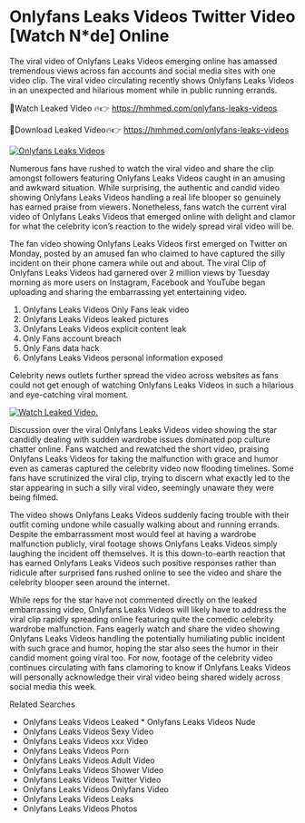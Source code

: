 ﻿# Onlyfans Leaks Videos Twitter Video [Watch N*de] Online

The viral video of ﻿Onlyfans Leaks Videos emerging online has amassed tremendous views across fan accounts and social media sites with one video clip. The viral video circulating recently shows ﻿Onlyfans Leaks Videos in an unexpected and hilarious moment while in public running errands. 

🔴Watch Leaked Video 🔥👉  https://hmhmed.com/onlyfans-leaks-videos 

🔴Download Leaked Video🔥👉  https://hmhmed.com/onlyfans-leaks-videos 

[![Onlyfans Leaks Videos](https://i.imgur.com/dJHk4Zq.gif)](https://hmhmed.com/onlyfans-leaks-videos)

Numerous fans have rushed to watch the viral video and share the clip amongst followers featuring ﻿Onlyfans Leaks Videos caught in an amusing and awkward situation. While surprising, the authentic and candid video showing ﻿Onlyfans Leaks Videos handling a real life blooper so genuinely has earned praise from viewers. Nonetheless, fans watch the current viral video of ﻿Onlyfans Leaks Videos that emerged online with delight and clamor for what the celebrity icon’s reaction to the widely spread viral video will be.

The fan video showing ﻿Onlyfans Leaks Videos first emerged on Twitter on Monday, posted by an amused fan who claimed to have captured the silly incident on their phone camera while out and about. The viral Clip of ﻿Onlyfans Leaks Videos had garnered over 2 million views by Tuesday morning as more users on Instagram, Facebook and YouTube began uploading and sharing the embarrassing yet entertaining video. 

1. ﻿Onlyfans Leaks Videos Only Fans leak video
2. ﻿Onlyfans Leaks Videos leaked pictures
3. ﻿Onlyfans Leaks Videos explicit content leak
4. Only Fans account breach
5. Only Fans data hack
6. ﻿Onlyfans Leaks Videos personal information exposed

Celebrity news outlets further spread the video across websites as fans could not get enough of watching ﻿Onlyfans Leaks Videos in such a hilarious and eye-catching viral moment. 

[![Watch Leaked Video.](https://miro.medium.com/v2/resize:fit:828/format:webp/1*cilzJN44JGOrTw9NJCrNHA.gif "Watch Leaked Video")](https://hmhmed.com/onlyfans-leaks-videos)

Discussion over the viral ﻿Onlyfans Leaks Videos video showing the star candidly dealing with sudden wardrobe issues dominated pop culture chatter online. Fans watched and rewatched the short video, praising ﻿Onlyfans Leaks Videos for taking the malfunction with grace and humor even as cameras captured the celebrity video now flooding timelines. Some fans have scrutinized the viral clip, trying to discern what exactly led to the star appearing in such a silly viral video, seemingly unaware they were being filmed.

The video shows ﻿Onlyfans Leaks Videos suddenly facing trouble with their outfit coming undone while casually walking about and running errands. Despite the embarrassment most would feel at having a wardrobe malfunction publicly, viral footage shows ﻿Onlyfans Leaks Videos simply laughing the incident off themselves. It is this down-to-earth reaction that has earned ﻿Onlyfans Leaks Videos such positive responses rather than ridicule after surprised fans rushed online to see the video and share the celebrity blooper seen around the internet.  

While reps for the star have not commented directly on the leaked embarrassing video, ﻿Onlyfans Leaks Videos will likely have to address the viral clip rapidly spreading online featuring quite the comedic celebrity wardrobe malfunction. Fans eagerly watch and share the video showing ﻿Onlyfans Leaks Videos handling the potentially humiliating public incident with such grace and humor, hoping the star also sees the humor in their candid moment going viral too. For now, footage of the celebrity video continues circulating with fans clamoring to know if ﻿Onlyfans Leaks Videos will personally acknowledge their viral video being shared widely across social media this week.

Related Searches
* ﻿Onlyfans Leaks Videos Leaked
﻿* Onlyfans Leaks Videos Nude
* ﻿Onlyfans Leaks Videos Sexy Video
* ﻿Onlyfans Leaks Videos xxx Video
* ﻿Onlyfans Leaks Videos Porn
* ﻿Onlyfans Leaks Videos Adult Video
* ﻿Onlyfans Leaks Videos Shower Video
* ﻿Onlyfans Leaks Videos Twitter Video
* ﻿Onlyfans Leaks Videos Onlyfans Video
* ﻿Onlyfans Leaks Videos Leaks
* ﻿Onlyfans Leaks Videos Photos